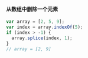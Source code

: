 #### 从数组中删除一个元素
```javascript
var array = [2, 5, 9];
var index = array.indexOf(5);
if (index > -1) {
  array.splice(index, 1);
}
// array = [2, 9]
```